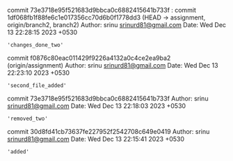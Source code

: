 

commit 73e3718e95f521683d9bbca0c6882415641b733f
:
commit 1df068fb1f88fe6c1e017356cc70d6b0f1778dd3 (HEAD -> assignment, origin/branch2, branch2)
Author: srinu <srinurd81@gmail.com>
Date:   Wed Dec 13 22:28:15 2023 +0530

    'changes_done_two'

commit f0876c80eac011429f9226a4132a0c4ce2ea9ba2 (origin/assignment)
Author: srinu <srinurd81@gmail.com>
Date:   Wed Dec 13 22:23:10 2023 +0530

    'second_file_added'

commit 73e3718e95f521683d9bbca0c6882415641b733f
Author: srinu <srinurd81@gmail.com>
Date:   Wed Dec 13 22:18:03 2023 +0530

    'removed_two'

commit 30d8fd41cb73637fe227952f2542708c649e0419
Author: srinu <srinurd81@gmail.com>
Date:   Wed Dec 13 22:15:41 2023 +0530

    'added'

